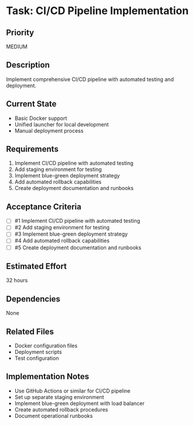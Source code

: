 # Task: CI/CD Pipeline Implementation

## Priority
MEDIUM

## Description
Implement comprehensive CI/CD pipeline with automated testing and deployment.

## Current State
- Basic Docker support
- Unified launcher for local development
- Manual deployment process

## Requirements
1. Implement CI/CD pipeline with automated testing
2. Add staging environment for testing
3. Implement blue-green deployment strategy
4. Add automated rollback capabilities
5. Create deployment documentation and runbooks

## Acceptance Criteria
<!-- AC:BEGIN -->
- [ ] #1 Implement CI/CD pipeline with automated testing
- [ ] #2 Add staging environment for testing
- [ ] #3 Implement blue-green deployment strategy
- [ ] #4 Add automated rollback capabilities
- [ ] #5 Create deployment documentation and runbooks
<!-- AC:END -->

## Estimated Effort
32 hours

## Dependencies
None

## Related Files
- Docker configuration files
- Deployment scripts
- Test configuration

## Implementation Notes
- Use GitHub Actions or similar for CI/CD pipeline
- Set up separate staging environment
- Implement blue-green deployment with load balancer
- Create automated rollback procedures
- Document operational runbooks